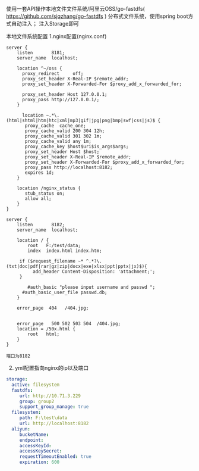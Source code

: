 使用一套API操作本地文件文件系统/阿里云OSS/go-fastdfs( https://github.com/sjqzhang/go-fastdfs ) 分布式文件系统，使用spring boot方式自动注入；
注入Storage即可

本地文件系统配置
1.nginx配置(nginx.conf)

    server {
        listen       8181;
        server_name  localhost;

        location ^~/oss {
          proxy_redirect     off;
          proxy_set_header X-Real-IP $remote_addr;
          proxy_set_header X-Forwarded-For $proxy_add_x_forwarded_for;
        
          proxy_set_header Host 127.0.0.1;
          proxy_pass http://127.0.0.1/;
        }

	      location ~.*\.(html|shtml|htm|htc|xml|mp3|gif|jpg|png|bmp|swf|css|js)$ {
           proxy_cache  cache_one;
           proxy_cache_valid 200 304 12h;
           proxy_cache_valid 301 302 1m;
           proxy_cache_valid any 1m;
           proxy_cache_key $host$uri$is_args$args;
           proxy_set_header Host $host;
           proxy_set_header X-Real-IP $remote_addr;
           proxy_set_header X-Forwarded-For $proxy_add_x_forwarded_for;
           proxy_pass http://localhost:8182;
           expires 1d;
        }

        location /nginx_status {
           stub_status on;
           allow all;
        }
    }

    server {
        listen       8182;
        server_name  localhost;

        location / {
            root   F:/test/data;
            index  index.html index.htm;
	   
	     if ($request_filename ~* ^.*?\.(txt|doc|pdf|rar|gz|zip|docx|exe|xlsx|ppt|pptx|jx)$){
		      add_header Content-Disposition: 'attachment;';
	     }

	        #auth_basic "please input username and passwd ";  
          #auth_basic_user_file passwd.db;
        }

        error_page  404   /404.jpg;

 
        error_page   500 502 503 504  /404.jpg;
        location = /50x.html {
            root   html;
        }
    }
    
    端口为8182
    
    
2.  yml配置指向nginx的ip以及端口
```yml
storage:
  active: filesystem
  fastdfs: 
     url: http://10.71.3.229
     group: group2
     support_group_manage: true 
  filesystem:
     path: F:\test\data
     url: http://localhost:8182
  aliyun:
     bucketName: 
     endpoint: 
     accessKeyId: 
     accessKeySecret: 
     requestTimeoutEnabled: true
     expiration: 600

